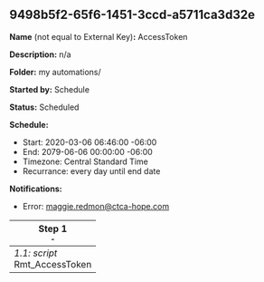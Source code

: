 ## 9498b5f2-65f6-1451-3ccd-a5711ca3d32e

**Name** (not equal to External Key)**:** AccessToken

**Description:** n/a

**Folder:** my automations/

**Started by:** Schedule

**Status:** Scheduled

**Schedule:**

* Start: 2020-03-06 06:46:00 -06:00
* End: 2079-06-06 00:00:00 -06:00
* Timezone: Central Standard Time
* Recurrance: every day until end date

**Notifications:**

* Error: maggie.redmon@ctca-hope.com

| Step 1<br>_<small>-</small>_ |
| --- |
| _1.1: script_<br>Rmt_AccessToken |
